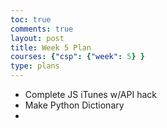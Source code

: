 ```yaml
---
toc: true
comments: true
layout: post
title: Week 5 Plan
courses: {"csp": {"week": 5} }
type: plans
---
```

- Complete JS iTunes w/API hack
- Make Python Dictionary
- 